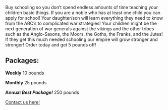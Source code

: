 Buy schooling so you don’t spend endless amounts of time teaching your children basic things. If you are a noble who has at least one child you can apply for school! Your daughter/son will learn everything they need to know from the ABC’s to complicated war strategies! Your children might be the next generation of war generals against the vikings and the other tribes such as the Anglo-Saxons, the Moors, the Goths, the Franks, and the Jutes! If they get this much needed schooling our empire will grow stronger and stronger! Order today and get 5 pounds off! 

Packages:
------
**Weekly**
10 pounds

**Monthly**
25 pounds

**Annual**
***Best Package!***
250 pounds

[Contact us here!](medievaltimes.github.io/AprilFools) 
